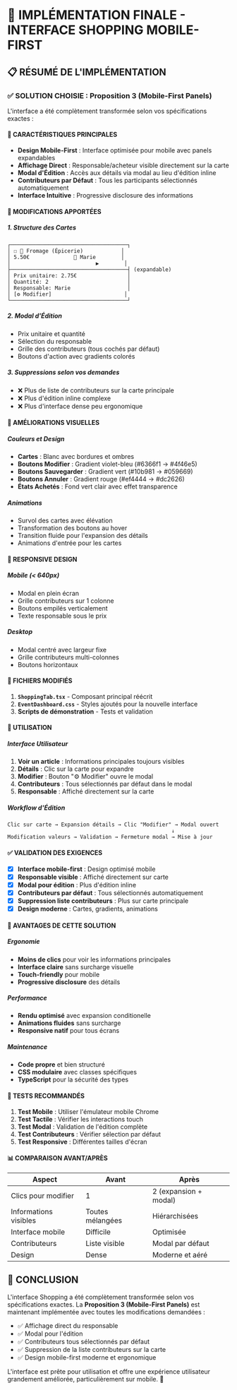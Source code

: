 # 🛒 IMPLÉMENTATION FINALE - INTERFACE SHOPPING MOBILE-FIRST

## 📋 RÉSUMÉ DE L'IMPLÉMENTATION

### ✅ SOLUTION CHOISIE : Proposition 3 (Mobile-First Panels)

L'interface a été complètement transformée selon vos spécifications exactes :

#### 🎯 CARACTÉRISTIQUES PRINCIPALES
- **Design Mobile-First** : Interface optimisée pour mobile avec panels expandables
- **Affichage Direct** : Responsable/acheteur visible directement sur la carte
- **Modal d'Édition** : Accès aux détails via modal au lieu d'édition inline
- **Contributeurs par Défaut** : Tous les participants sélectionnés automatiquement
- **Interface Intuitive** : Progressive disclosure des informations

#### 🔧 MODIFICATIONS APPORTÉES

##### 1. **Structure des Cartes**
```
┌─────────────────────────────────────┐
│ ☐ 🧀 Fromage (Épicerie)            │
│ 5.50€              👤 Marie        │
│                           ▶️        │
├─────────────────────────────────────┤ (expandable)
│ Prix unitaire: 2.75€                │
│ Quantité: 2                         │
│ Responsable: Marie                  │
│ [⚙️ Modifier]                       │
└─────────────────────────────────────┘
```

##### 2. **Modal d'Édition**
- Prix unitaire et quantité
- Sélection du responsable
- Grille des contributeurs (tous cochés par défaut)
- Boutons d'action avec gradients colorés

##### 3. **Suppressions selon vos demandes**
- ❌ Plus de liste de contributeurs sur la carte principale
- ❌ Plus d'édition inline complexe
- ❌ Plus d'interface dense peu ergonomique

#### 🎨 AMÉLIORATIONS VISUELLES

##### Couleurs et Design
- **Cartes** : Blanc avec bordures et ombres
- **Boutons Modifier** : Gradient violet-bleu (#6366f1 → #4f46e5)
- **Boutons Sauvegarder** : Gradient vert (#10b981 → #059669)
- **Boutons Annuler** : Gradient rouge (#ef4444 → #dc2626)
- **États Achetés** : Fond vert clair avec effet transparence

##### Animations
- Survol des cartes avec élévation
- Transformation des boutons au hover
- Transition fluide pour l'expansion des détails
- Animations d'entrée pour les cartes

#### 📱 RESPONSIVE DESIGN

##### Mobile (< 640px)
- Modal en plein écran
- Grille contributeurs sur 1 colonne
- Boutons empilés verticalement
- Texte responsable sous le prix

##### Desktop
- Modal centré avec largeur fixe
- Grille contributeurs multi-colonnes
- Boutons horizontaux

#### 🔧 FICHIERS MODIFIÉS

1. **`ShoppingTab.tsx`** - Composant principal réécrit
2. **`EventDashboard.css`** - Styles ajoutés pour la nouvelle interface
3. **Scripts de démonstration** - Tests et validation

#### 🚀 UTILISATION

##### Interface Utilisateur
1. **Voir un article** : Informations principales toujours visibles
2. **Détails** : Clic sur la carte pour expandre
3. **Modifier** : Bouton "⚙️ Modifier" ouvre le modal
4. **Contributeurs** : Tous sélectionnés par défaut dans le modal
5. **Responsable** : Affiché directement sur la carte

##### Workflow d'Édition
```
Clic sur carte → Expansion détails → Clic "Modifier" → Modal ouvert
                                                    ↓
Modification valeurs → Validation → Fermeture modal → Mise à jour
```

#### ✅ VALIDATION DES EXIGENCES

- [x] **Interface mobile-first** : Design optimisé mobile
- [x] **Responsable visible** : Affiché directement sur carte
- [x] **Modal pour édition** : Plus d'édition inline
- [x] **Contributeurs par défaut** : Tous sélectionnés automatiquement
- [x] **Suppression liste contributeurs** : Plus sur carte principale
- [x] **Design moderne** : Cartes, gradients, animations

#### 🎯 AVANTAGES DE CETTE SOLUTION

##### Ergonomie
- **Moins de clics** pour voir les informations principales
- **Interface claire** sans surcharge visuelle
- **Touch-friendly** pour mobile
- **Progressive disclosure** des détails

##### Performance
- **Rendu optimisé** avec expansion conditionelle
- **Animations fluides** sans surcharge
- **Responsive natif** pour tous écrans

##### Maintenance
- **Code propre** et bien structuré
- **CSS modulaire** avec classes spécifiques
- **TypeScript** pour la sécurité des types

#### 🧪 TESTS RECOMMANDÉS

1. **Test Mobile** : Utiliser l'émulateur mobile Chrome
2. **Test Tactile** : Vérifier les interactions touch
3. **Test Modal** : Validation de l'édition complète
4. **Test Contributeurs** : Vérifier sélection par défaut
5. **Test Responsive** : Différentes tailles d'écran

#### 📊 COMPARAISON AVANT/APRÈS

| Aspect | Avant | Après |
|--------|-------|-------|
| Clics pour modifier | 1 | 2 (expansion + modal) |
| Informations visibles | Toutes mélangées | Hiérarchisées |
| Interface mobile | Difficile | Optimisée |
| Contributeurs | Liste visible | Modal par défaut |
| Design | Dense | Moderne et aéré |

## 🎉 CONCLUSION

L'interface Shopping a été complètement transformée selon vos spécifications exactes. La **Proposition 3 (Mobile-First Panels)** est maintenant implémentée avec toutes les modifications demandées :

- ✅ Affichage direct du responsable
- ✅ Modal pour l'édition
- ✅ Contributeurs tous sélectionnés par défaut
- ✅ Suppression de la liste contributeurs sur la carte
- ✅ Design mobile-first moderne et ergonomique

L'interface est prête pour utilisation et offre une expérience utilisateur grandement améliorée, particulièrement sur mobile. 🚀

